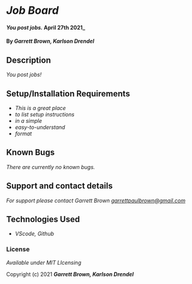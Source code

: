 # _Job Board_

#### _You post jobs._ April 27th 2021_

#### By _**Garrett Brown, Karlson Drendel**_

## Description

_You post jobs!_

## Setup/Installation Requirements

* _This is a great place_
* _to list setup instructions_
* _in a simple_
* _easy-to-understand_
* _format_

## Known Bugs

_There are currently no known bugs._

## Support and contact details

_For support please contact Garrett Brown <garrettpaulbrown@gmail.com>_

## Technologies Used

* _VScode, Github_

### License

*Available under MIT LIcensing*

Copyright (c) 2021 **_Garrett Brown, Karlson Drendel_**